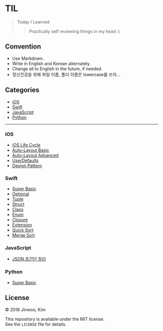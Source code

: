 # TIL

> Today I Learned
> > Practically self reviewing things in my head :)

## Convention

- Use Markdown.
- Write in English and Korean alternately.  
- Change all to English in the future, if needed.
- 정신건강을 위해 파일 이름, 폴더 이름은 lowercase를 쓰자...

## Categories

* [iOS](#ios)
* [Swift](#swift)
* [JavaScript](#javascript)
* [Python](#python)

* * * 

### iOS

- [iOS Life Cycle](ios/ios-lifecycle.md)
- [Auto-Layout Basic](ios/ios-autolayout-basic.md)
- [Auto-Layout Advanced](ios/ios-autolayout-advanced.md)
- [UserDefaults](ios/ios-userdefaults.md)
- [Design Pattern](ios/ios-design-pattern.md)

### Swift

- [Super Basic](swift/swift-basic.md)
- [Optional](swift/swift-optional.md)
- [Tuple](swift/swift-tuple.md)
- [Struct](swift/swift-struct.md)
- [Class](swift/swift-class.md)
- [Enum](swift/swift-enum.md)
- [Closure](swift/swift-closure.md)
- [Extension](swift/swift-extension.md)
- [Quick Sort](swift/swift-quicksort.md)
- [Merge Sort](swift/swift-mergesort.md)

### JavaScript

- [JSON 초간단 정리](javascript/javascript-json.md)

### Python

- [Super Basic](python/python-basic.md)

## License

&copy; 2018 Jinwoo, Kim  

This repository is available under the MIT license.  
See the `LICENSE` file for details.